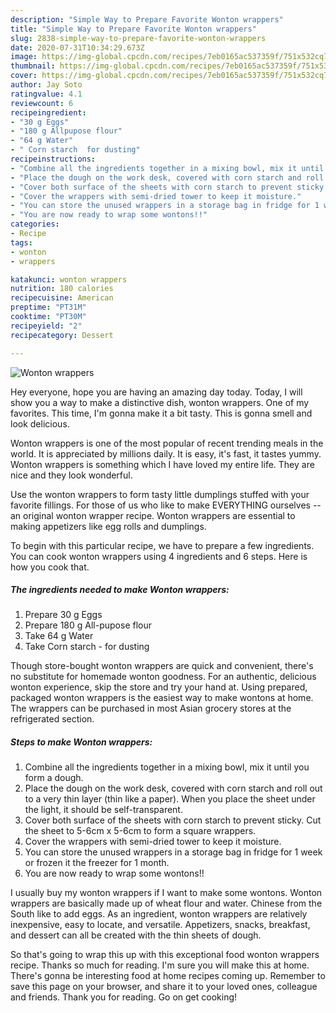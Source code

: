 ```yaml
---
description: "Simple Way to Prepare Favorite Wonton wrappers"
title: "Simple Way to Prepare Favorite Wonton wrappers"
slug: 2838-simple-way-to-prepare-favorite-wonton-wrappers
date: 2020-07-31T10:34:29.673Z
image: https://img-global.cpcdn.com/recipes/7eb0165ac537359f/751x532cq70/wonton-wrappers-recipe-main-photo.jpg
thumbnail: https://img-global.cpcdn.com/recipes/7eb0165ac537359f/751x532cq70/wonton-wrappers-recipe-main-photo.jpg
cover: https://img-global.cpcdn.com/recipes/7eb0165ac537359f/751x532cq70/wonton-wrappers-recipe-main-photo.jpg
author: Jay Soto
ratingvalue: 4.1
reviewcount: 6
recipeingredient:
- "30 g Eggs"
- "180 g Allpupose flour"
- "64 g Water"
- " Corn starch  for dusting"
recipeinstructions:
- "Combine all the ingredients together in a mixing bowl, mix it until you form a dough."
- "Place the dough on the work desk, covered with corn starch and roll out to a very thin layer (thin like a paper). When you place the sheet under the light, it should be self-transparent."
- "Cover both surface of the sheets with corn starch to prevent sticky. Cut the sheet to 5-6cm x 5-6cm to form a square wrappers."
- "Cover the wrappers with semi-dried tower to keep it moisture."
- "You can store the unused wrappers in a storage bag in fridge for 1 week or frozen it the freezer for 1 month."
- "You are now ready to wrap some wontons!!"
categories:
- Recipe
tags:
- wonton
- wrappers

katakunci: wonton wrappers 
nutrition: 180 calories
recipecuisine: American
preptime: "PT31M"
cooktime: "PT30M"
recipeyield: "2"
recipecategory: Dessert

---
```



![Wonton wrappers](https://img-global.cpcdn.com/recipes/7eb0165ac537359f/751x532cq70/wonton-wrappers-recipe-main-photo.jpg)

Hey everyone, hope you are having an amazing day today. Today, I will show you a way to make a distinctive dish, wonton wrappers. One of my favorites. This time, I'm gonna make it a bit tasty. This is gonna smell and look delicious.

Wonton wrappers is one of the most popular of recent trending meals in the world. It is appreciated by millions daily. It is easy, it's fast, it tastes yummy. Wonton wrappers is something which I have loved my entire life. They are nice and they look wonderful.

Use the wonton wrappers to form tasty little dumplings stuffed with your favorite fillings. For those of us who like to make EVERYTHING ourselves -- an original wonton wrapper recipe. Wonton wrappers are essential to making appetizers like egg rolls and dumplings.


To begin with this particular recipe, we have to prepare a few ingredients. You can cook wonton wrappers using 4 ingredients and 6 steps. Here is how you cook that.

<!--inarticleads1-->

##### The ingredients needed to make Wonton wrappers:

1. Prepare 30 g Eggs
1. Prepare 180 g All-pupose flour
1. Take 64 g Water
1. Take  Corn starch - for dusting


Though store-bought wonton wrappers are quick and convenient, there&#39;s no substitute for homemade wonton goodness. For an authentic, delicious wonton experience, skip the store and try your hand at. Using prepared, packaged wonton wrappers is the easiest way to make wontons at home. The wrappers can be purchased in most Asian grocery stores at the refrigerated section. 

<!--inarticleads2-->

##### Steps to make Wonton wrappers:

1. Combine all the ingredients together in a mixing bowl, mix it until you form a dough.
1. Place the dough on the work desk, covered with corn starch and roll out to a very thin layer (thin like a paper). When you place the sheet under the light, it should be self-transparent.
1. Cover both surface of the sheets with corn starch to prevent sticky. Cut the sheet to 5-6cm x 5-6cm to form a square wrappers.
1. Cover the wrappers with semi-dried tower to keep it moisture.
1. You can store the unused wrappers in a storage bag in fridge for 1 week or frozen it the freezer for 1 month.
1. You are now ready to wrap some wontons!!


I usually buy my wonton wrappers if I want to make some wontons. Wonton wrappers are basically made up of wheat flour and water. Chinese from the South like to add eggs. As an ingredient, wonton wrappers are relatively inexpensive, easy to locate, and versatile. Appetizers, snacks, breakfast, and dessert can all be created with the thin sheets of dough. 

So that's going to wrap this up with this exceptional food wonton wrappers recipe. Thanks so much for reading. I'm sure you will make this at home. There's gonna be interesting food at home recipes coming up. Remember to save this page on your browser, and share it to your loved ones, colleague and friends. Thank you for reading. Go on get cooking!
